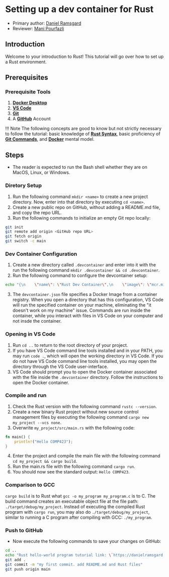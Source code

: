 # Setting up a dev container for Rust

* Primary author: [Daniel Ramsgard](https://github.com/DanielRamsgard)
* Reviewer: [Mani Pourfazli](https://github.com/manip1384)

## Introduction

Welcome to your introduction to Rust! This tutorial will go over how to set up a Rust environment.

## Prerequisites

### Prerequisite Tools

1. [**Docker Desktop**](https://www.docker.com/products/docker-desktop/)
2. [**VS Code**](https://code.visualstudio.com/download)
3. [**Git**](https://git-scm.com/downloads)
4. A [**GitHub**](https://github.com/) Account

!!! Note
    The following concepts are good to know but not strictly necessary to follow the tutorial:
    basic knowledge of [**Rust Syntax**](https://www.rust-lang.org/learn),
    basic proficiency of [**Git Commands**](https://git-scm.com/doc),
    and [**Docker**](https://docs.docker.com/desktop/) mental model.

## Steps

- The reader is expected to run the Bash shell whether they are on MacOS, Linux, or Windows.

### Diretory Setup

1. Run the following command `mkdir <name>` to create a new project directory. Now, enter into that directory by executing `cd <name>`.
2. Create a new public repo on GitHub, without adding a README.md file, and copy the repo URL.
3. Run the following commands to initialize an empty Git repo locally:
```bash
git init
git remote add origin <GitHub repo URL>
git fetch origin
git switch -c main
```

### Dev Container Configuration

1. Create a new directory called `.devcontainer` and enter into it with the run the following command `mkdir .devcontainer && cd .devcontainer`.
2. Run the following command to configure the devcontainer setup:
```bash
echo "{\n    \"name\": \"Rust Dev Container\",\n    \"image\": \"mcr.microsoft.com/devcontainers/rust:latest\",\n    \"customizations\": {\n        \"vscode\": {\n            \"settings\": {},\n            \"extensions\": [\n                \"rust-lang.rust-analyzer\"\n            ]\n        }\n    }\n}" > devcontainer.json

```
3. The `devcontainer.json` file specifies a Docker Image from a container registry. When you open a directory that has this configuration, VS Code will run the specified container on your machine, eliminating the "it doesn't work on my machine" issue. Commands are run inside the container, while you interact with files in VS Code on your computer and not insde the container.

### Opening in VS Code

1. Run `cd ..` to return to the root directory of your project.
2. If you have VS Code command line tools installed and in your PATH, you may run `code .`, which will open the working directory in VS Code. If you do not have VS Code command line tools installed, you may open the directory through the VS Code user-interface.
3. VS Code should prompt you to open the Docker container associated with the file inside the `.devcontainer` directory. Follow the instructions to open the Docker container.

### Compile and run

1. Check the Rust version with the following command `rustc --version`.
2. Create a new binary Rust project without new source control management files by executing the following command `cargo new my_project --vcs none`.
3. Overwrite `my_project/src/main.rs` with the following code:
```rust
fn main() {
    println!("Hello COMP423");
}
```
4. Enter the project and compile the main file with the following command `cd my_project && cargo build`.
5. Run the main.rs file with the following command `cargo run`.
6. You should now see the standard output: `Hello COMP423`.

### Comparison to GCC

`cargo build` is to Rust what `gcc -o my_program my_program.c` is to C. The build command creates an executable object file at the file path: `./target/debug/my_project`. Instead of executing the compiled Rust program with `cargo run`, you may also do `./target/debug/my_project`, similar to running a C program after compiling with GCC: `./my_program`.

### Push to GitHub
- Now execute the following commands to save your changes on GitHub:
```bash
cd ..
echo "Rust hello-world program tutorial link: \`https://danielramsgard.github.io/comp423-course-notes/tutorials/rust-setup\`." > README.md
git add .
git commit -m "my first commit. add README.md and Rust files"
git push origin main
```